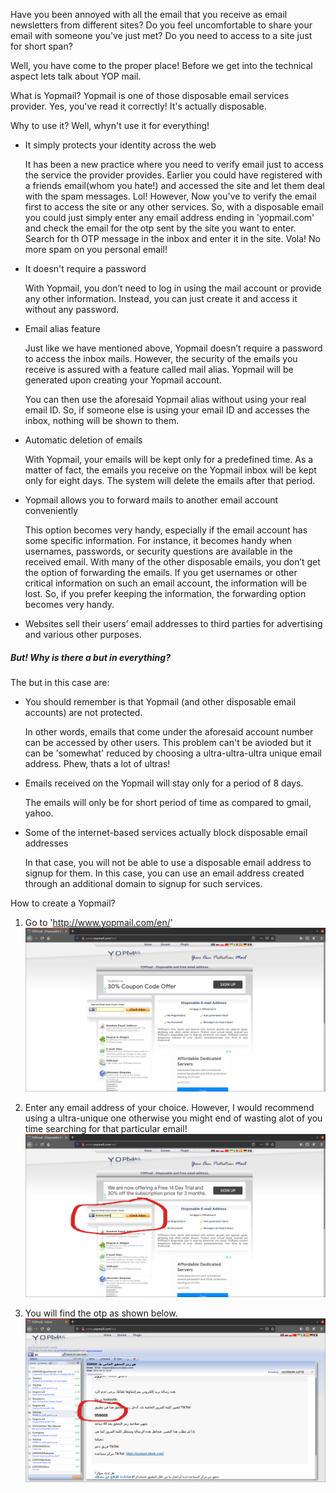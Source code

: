 Have you been annoyed with all the email that you receive as email newsletters from different sites? Do you feel uncomfortable to share your email with someone you've just met? Do you need to access to a site just for short span?

Well, you have come to the proper place! Before we get into the technical aspect lets talk about YOP mail.

What is Yopmail?
Yopmail is one of those disposable email services provider. Yes, you've read it correctly! It's actually disposable. 

Why to use it?
Well, whyn't use it for everything! 
- It simply protects your identity across the web

    It has been a new practice where you need to verify email just to access the service the provider provides. Earlier you could have registered with a friends email(whom you hate!) and accessed the site and let them deal with the spam messages. Lol! However, Now you've to verify the email first to access the site or any other services. So, with a disposable email you could just simply enter any email address ending in 'yopmail.com' and check the email for the otp sent by the site you want to enter. Search for th OTP message in the inbox and enter it in the site. Vola! No more spam on you personal email! 
- It doesn't require a password

    With Yopmail, you don’t need to log in using the mail account or provide any other information. Instead, you can just create it and access it without any password.
    
- Email alias feature

    Just like we have mentioned above, Yopmail doesn’t require a password to access the inbox mails. However, the security of the emails you receive is assured with a feature called mail alias. Yopmail will be generated upon creating your Yopmail account.

    You can then use the aforesaid Yopmail alias without using your real email ID. So, if someone else is using your email ID and accesses the inbox, nothing will be shown to them.

- Automatic deletion of emails

    With Yopmail, your emails will be kept only for a predefined time. As a matter of fact, the emails you receive on the Yopmail inbox will be kept only for eight days. The system will delete the emails after that period.

- Yopmail allows you to forward mails to another email account conveniently

    This option becomes very handy, especially if the email account has some specific information. For instance, it becomes handy when usernames, passwords, or security questions are available in the received email. With many of the other disposable emails, you don’t get the option of forwarding the emails. If you get usernames or other critical information on such an email account, the information will be lost. So, if you prefer keeping the information, the forwarding option becomes very handy.

- Websites sell their users’ email addresses to third parties for advertising and various other purposes.


##### But! Why is there a but in everything? 

The but in this case are:
- You should remember is that Yopmail (and other disposable email accounts) are not protected.

    In other words, emails that come under the aforesaid account number can be accessed by other users. This problem can't be avioded but it can be 'somewhat' reduced by choosing a ultra-ultra-ultra unique email address. Phew, thats a lot of ultras!
- Emails received on the Yopmail will stay only for a period of 8 days.

    The emails will only be for short period of time as compared to gmail, yahoo.

- Some of the internet-based services actually block disposable email addresses

    In that case, you will not be able to use a disposable email address to signup for them. In this case, you can use an email address created through an additional domain to signup for such services.



How to create a Yopmail?
1. Go to 'http://www.yopmail.com/en/'
![Step 1](assets/images/Yopmail/1.png) 

2. Enter any email address of your choice. However, I would recommend using a ultra-unique one otherwise you might end of wasting alot of you time searching for that particular email!
![Step 2](assets/images/Yopmail/2.png) 

3. You will find the otp as shown below.
![Step 3](assets/images/Yopmail/3.png) 



